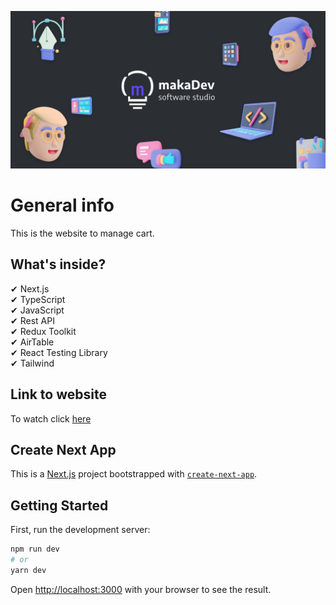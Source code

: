 ![cover](./public/cover.png)

# General info

This is the website to manage cart.
<br />

## What's inside?

✔ Next.js<br />
✔ TypeScript<br />
✔ JavaScript<br />
✔ Rest API<br />
✔ Redux Toolkit<br />
✔ AirTable<br />
✔ React Testing Library<br />
✔ Tailwind<br />

## Link to website

To watch click [here]

[here]: https://cart-patryk-makarewicz.vercel.app

## Create Next App

This is a [Next.js](https://nextjs.org/) project bootstrapped with [`create-next-app`](https://github.com/vercel/next.js/tree/canary/packages/create-next-app).

## Getting Started

First, run the development server:

```bash
npm run dev
# or
yarn dev
```

Open [http://localhost:3000](http://localhost:3000) with your browser to see the result.
